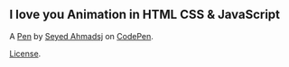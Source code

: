  I love you Animation in HTML CSS & JavaScript
----------------------------------------------


A [Pen](https://codepen.io/seyedahmaddv/pen/BaEJzpj) by [Seyed Ahmadsj](https://codepen.io/seyedahmaddv) on [CodePen](https://codepen.io).

[License](https://codepen.io/license/pen/BaEJzpj).